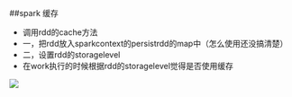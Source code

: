 ##spark 缓存
*   调用rdd的cache方法
*   一，把rdd放入sparkcontext的persistrdd的map中（怎么使用还没搞清楚）
*   二，设置rdd的storagelevel
*   在work执行的时候根据rdd的storagelevel觉得是否使用缓存

![](http://7xo3b7.com1.z0.glb.clouddn.com/00000000000000000000000000000000_pt_b_IMG_1681.JPG)


